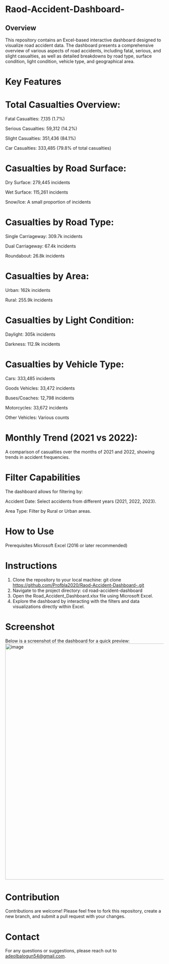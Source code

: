 # Raod-Accident-Dashboard-

## Overview
This repository contains an Excel-based interactive dashboard designed to visualize road accident data. The dashboard presents a comprehensive overview of various aspects of road accidents, including fatal, serious, and slight casualties, as well as detailed breakdowns by road type, surface condition, light condition, vehicle type, and geographical area.
# Key Features
# Total Casualties Overview:
Fatal Casualties: 7,135 (1.7%)

Serious Casualties: 59,312 (14.2%)

Slight Casualties: 351,436 (84.1%)

Car Casualties: 333,485 (79.8% of total casualties)

# Casualties by Road Surface:
Dry Surface: 279,445 incidents

Wet Surface: 115,261 incidents

Snow/Ice: A small proportion of incidents

# Casualties by Road Type:
Single Carriageway: 309.7k incidents

Dual Carriageway: 67.4k incidents

Roundabout: 26.8k incidents

# Casualties by Area:
Urban: 162k incidents

Rural: 255.9k incidents

# Casualties by Light Condition:
Daylight: 305k incidents

Darkness: 112.9k incidents

# Casualties by Vehicle Type:
Cars: 333,485 incidents

Goods Vehicles: 33,472 incidents

Buses/Coaches: 12,798 incidents

Motorcycles: 33,672 incidents

Other Vehicles: Various counts

# Monthly Trend (2021 vs 2022):

A comparison of casualties over the months of 2021 and 2022, showing trends in accident frequencies.

# Filter Capabilities
The dashboard allows for filtering by:

Accident Date: Select accidents from different years (2021, 2022, 2023).

Area Type: Filter by Rural or Urban areas.

# How to Use
Prerequisites
  Microsoft Excel (2016 or later recommended)
# Instructions
1. Clone the repository to your local machine:
git clone https://github.com/Profbla2020/Raod-Accident-Dashboard-.git
2. Navigate to the project directory:
   cd road-accident-dashboard
3. Open the Road_Accident_Dashboard.xlsx file using Microsoft Excel.
4. Explore the dashboard by interacting with the filters and data visualizations directly within Excel.
# Screenshot
Below is a screenshot of the dashboard for a quick preview:
<img width="749" alt="image" src="https://github.com/user-attachments/assets/d5364b4e-8fd8-4f29-9a4a-b88161eb39e4">
# Contribution
Contributions are welcome! Please feel free to fork this repository, create a new branch, and submit a pull request with your changes.
# Contact
For any questions or suggestions, please reach out to adeolbalogun54@gmail.com.
